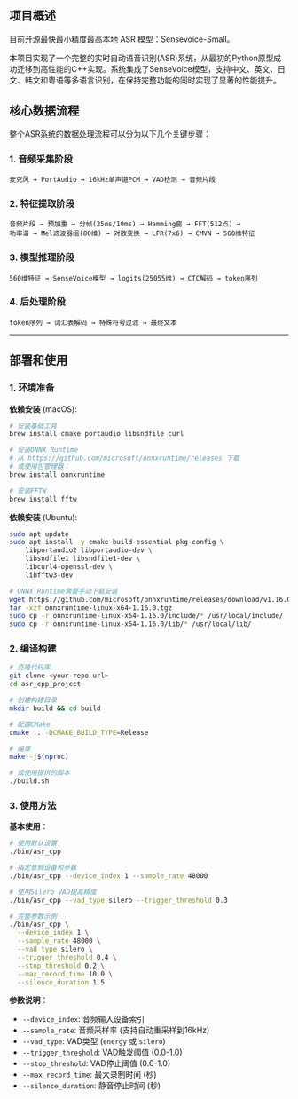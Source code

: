 ## 项目概述

目前开源最快最小精度最高本地 ASR 模型：Sensevoice-Small。

本项目实现了一个完整的实时自动语音识别(ASR)系统，从最初的Python原型成功迁移到高性能的C++实现。系统集成了SenseVoice模型，支持中文、英文、日文、韩文和粤语等多语言识别，在保持完整功能的同时实现了显著的性能提升。

## 核心数据流程

整个ASR系统的数据处理流程可以分为以下几个关键步骤：

### 1. 音频采集阶段
```
麦克风 → PortAudio → 16kHz单声道PCM → VAD检测 → 音频片段
```

### 2. 特征提取阶段
```
音频片段 → 预加重 → 分帧(25ms/10ms) → Hamming窗 → FFT(512点) → 
功率谱 → Mel滤波器组(80维) → 对数变换 → LFR(7x6) → CMVN → 560维特征
```

### 3. 模型推理阶段
```
560维特征 → SenseVoice模型 → logits(25055维) → CTC解码 → token序列
```

### 4. 后处理阶段
```
token序列 → 词汇表解码 → 特殊符号过滤 → 最终文本
```

---

## 部署和使用

### 1. 环境准备

**依赖安装** (macOS):
```bash
# 安装基础工具
brew install cmake portaudio libsndfile curl

# 安装ONNX Runtime
# 从 https://github.com/microsoft/onnxruntime/releases 下载
# 或使用包管理器：
brew install onnxruntime

# 安装FFTW
brew install fftw
```

**依赖安装** (Ubuntu):
```bash
sudo apt update
sudo apt install -y cmake build-essential pkg-config \
    libportaudio2 libportaudio-dev \
    libsndfile1 libsndfile1-dev \
    libcurl4-openssl-dev \
    libfftw3-dev

# ONNX Runtime需要手动下载安装
wget https://github.com/microsoft/onnxruntime/releases/download/v1.16.0/onnxruntime-linux-x64-1.16.0.tgz
tar -xzf onnxruntime-linux-x64-1.16.0.tgz
sudo cp -r onnxruntime-linux-x64-1.16.0/include/* /usr/local/include/
sudo cp -r onnxruntime-linux-x64-1.16.0/lib/* /usr/local/lib/
```

### 2. 编译构建

```bash
# 克隆代码库
git clone <your-repo-url>
cd asr_cpp_project

# 创建构建目录
mkdir build && cd build

# 配置CMake
cmake .. -DCMAKE_BUILD_TYPE=Release

# 编译
make -j$(nproc)

# 或使用提供的脚本
./build.sh
```

### 3. 使用方法

**基本使用**：
```bash
# 使用默认设置
./bin/asr_cpp

# 指定音频设备和参数
./bin/asr_cpp --device_index 1 --sample_rate 48000

# 使用Silero VAD提高精度
./bin/asr_cpp --vad_type silero --trigger_threshold 0.3

# 完整参数示例
./bin/asr_cpp \
  --device_index 1 \
  --sample_rate 48000 \
  --vad_type silero \
  --trigger_threshold 0.4 \
  --stop_threshold 0.2 \
  --max_record_time 10.0 \
  --silence_duration 1.5
```

**参数说明**：
- `--device_index`: 音频输入设备索引
- `--sample_rate`: 音频采样率 (支持自动重采样到16kHz)
- `--vad_type`: VAD类型 (`energy` 或 `silero`)
- `--trigger_threshold`: VAD触发阈值 (0.0-1.0)
- `--stop_threshold`: VAD停止阈值 (0.0-1.0)
- `--max_record_time`: 最大录制时间 (秒)
- `--silence_duration`: 静音停止时间 (秒)